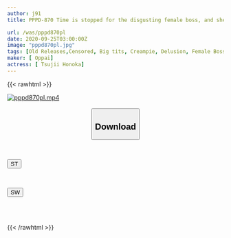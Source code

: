 ```yaml
---
author: j91
title: PPPD-870 Time is stopped for the disgusting female boss, and she is raped in the urinal while massaging her big tits. She screams with concentrated orgasm that floods her with pleasure while she is stopped! Milk splash! Creampie! Honoka Tsujii

url: /was/pppd870pl
date: 2020-09-25T03:00:00Z
image: "pppd870pl.jpg"
tags: [Old Releases,Censored, Big tits, Creampie, Delusion, Female Boss, Prank, Solowork, Time Stop]
maker: [ Oppai]
actress: [ Tsujii Honoka]
---
```



{{< rawhtml >}}

<div class="video" data-videoid="R4JaAmYdl4CLog">
    <a href="javascript:;">
        <img src="/was/pppd870pl/pppd870pl.jpg" width="WIDTH" height="HEIGHT" alt="pppd870pl.mp4" loading="lazy">
    </a>
</div>

<script type="text/javascript" src="https://j91.asia/asset/on-demand-st.js"></script>

<br>
  <link rel="stylesheet" href="https://j91.asia/asset/bs5.css">
  
  <center>
  <button class="btn btn-primary" type="button" data-bs-toggle="collapse" data-bs-target=".multi-collapse" aria-expanded="false" aria-controls="multiCollapseExample1 multiCollapseExample2"><h2>Download</h2></button></center>
</p>
<div class="row">
  <div class="col">
    <div class="collapse multi-collapse" id="multiCollapseExample1">
      <div class="card card-body">
	      	      <br>
<div class="buttons">  
<p><a href="https://streamtape.to/v/R4JaAmYdl4CLog" target="_blank"><button class="btn-hover color-3"><i class="fa fa-download"></i> ST</button></a></p></div>
    </div>
  </div>
</div>
  <div class="col">
    <div class="collapse multi-collapse" id="multiCollapseExample2">
      <div class="card card-body">
	      <br>
<div class="buttons">
<p><a href="https://asnwish.com/sw_fileid" target="_blank"><button class="btn-hover color-2"><i class="fa fa-download"></i> SW</button></a></p></div>
<br><br>
      </div>
    </div>
  </div>
</div>

{{< /rawhtml >}}
